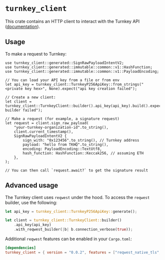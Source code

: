 # `turnkey_client`

This crate contains an HTTP client to interact with the Turnkey API ([documentation](https://docs.turnkey.com/api-reference/overview)).

## Usage

To make a request to Turnkey:

```rust,no_run
use turnkey_client::generated::SignRawPayloadIntentV2;
use turnkey_client::generated::immutable::common::v1::HashFunction;
use turnkey_client::generated::immutable::common::v1::PayloadEncoding;

// You can load your API key from a file or from env
let api_key = turnkey_client::TurnkeyP256ApiKey::from_strings("<private key hex>", None).expect("api key creation failed");

// Create a new client:
let client = turnkey_client::TurnkeyClient::builder().api_key(api_key).build().expect("client builder failed");

// Make a request (for example, a signature request)
let request = client.sign_raw_payload(
    "your-turnkey-organization-id".to_string(),
    client.current_timestamp(),
    SignRawPayloadIntentV2 {
        sign_with: "0x123456".to_string(), // Turnkey address
        payload: "hello from TKHQ".to_string(),
        encoding: PayloadEncoding::TextUtf8,
        hash_function: HashFunction::Keccak256, // assuming ETH
    },
);

// You can then call `request.await?` to get the signature result
```

## Advanced usage

The Turnkey client uses `reqwest` under the hood. To access the `reqwest` builder, use the following:
```rust
let api_key = turnkey_client::TurnkeyP256ApiKey::generate();

let client = turnkey_client::TurnkeyClient::builder()
    .api_key(api_key)
    .with_reqwest_builder(|b| b.connection_verbose(true));
```

Additional `reqwest` features can be enabled in your `Cargo.toml`:
```toml
[dependencies]
turnkey_client = { version = "0.0.2", features = ["reqwest_native_tls", "reqwest_brotli", "reqwest_zstd", "reqwest_hickory_dns"] }
```
